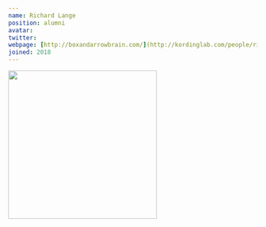 ```yaml
---
name: Richard Lange
position: alumni
avatar: 
twitter: 
webpage: [http://boxandarrowbrain.com/](http://kordinglab.com/people/richard_lange/index.html)
joined: 2018
---
```


<img width="300" src="{{site.baseurl}}/images/people/{{page.avatar}}" data-action="zoom">
